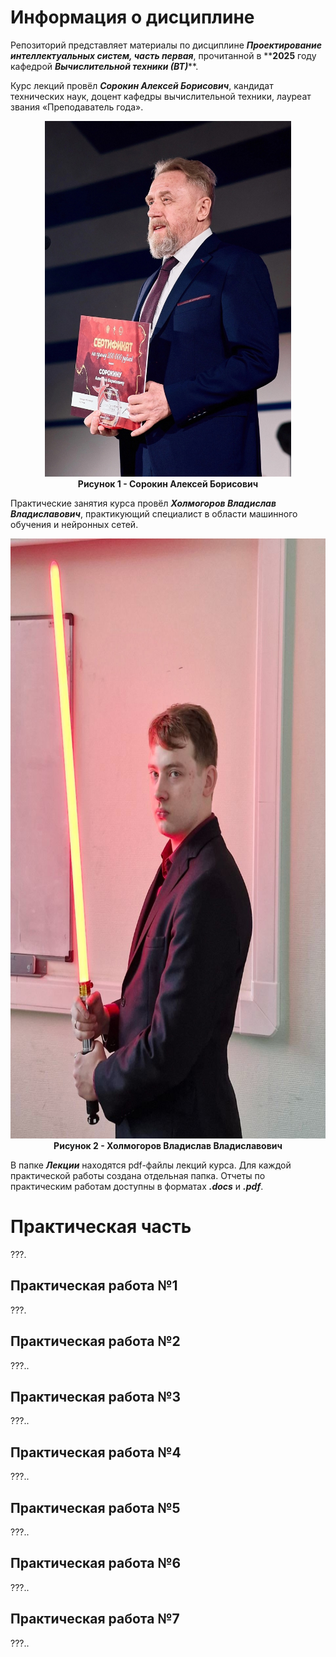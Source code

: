 # Информация о дисциплине

Репозиторий представляет материалы по дисциплине ***Проектирование интеллектуальных систем, часть первая***, прочитанной в ****2025** году кафедрой ***Вычислительной техники (ВТ)*****.

Курс лекций провёл
***Сорокин Алексей Борисович***,
кандидат технических наук, доцент кафедры вычислительной техники,
лауреат звания «Преподаватель года».
<p align="center">
  <img src="Images/Сорокин_Алексей_Борисович.jpg" alt="Сорокин Алексей Борисович" width="394" height="569">
  <br>
  <strong>Рисунок 1 - Сорокин Алексей Борисович</strong>
</p>

Практические занятия курса провёл
***Холмогоров Владислав Владиславович***,
практикующий специалист в области машинного обучения и нейронных сетей.
<p align="center">
  <img src="Images/Холмогоров_Владислав_Владиславович.jpg" alt="Холмогоров Владислав Владиславович" width="720" height="960">
  <br>
  <strong>Рисунок 2 - Холмогоров Владислав Владиславович</strong>
</p>

В папке ***Лекции*** находятся pdf-файлы лекций курса. Для каждой практической работы создана отдельная папка. Отчеты по практическим работам доступны в форматах ***.docs*** и ***.pdf***.

# Практическая часть

???.

## Практическая работа №1

???.

## Практическая работа №2

???..

## Практическая работа №3

???..

## Практическая работа №4

???..

## Практическая работа №5

???..

## Практическая работа №6

???..

## Практическая работа №7

???..